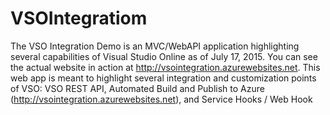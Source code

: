 # VSOIntegratiom
The VSO Integration Demo is an MVC/WebAPI application highlighting several capabilities of Visual Studio Online as of July 17, 2015. You can see the actual website in action at http://vsointegration.azurewebsites.net. This web app is meant to highlight several integration and customization points of VSO: VSO REST API, Automated Build and Publish to Azure (http://vsointegration.azurewebsites.net), and Service Hooks / Web Hook
